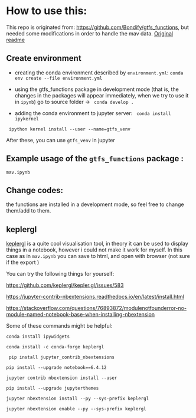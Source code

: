 
# How to use this:

This repo is originated from: https://github.com/Bondify/gtfs_functions, but needed some modifications in order to handle the mav data.
 [Original readme](README_orig.md) 
## Create environment
- creating the conda environment described by ```environment.yml```:
```conda env create --file environment.yml``` 
- using the gtfs_functions package in development mode (that is, the changes in the packages will appear immediately, when we try to use it in ```ipynb```)
go to source folder  -> ``` conda develop .``` 
 
- adding the conda environment to jupyter server:
``` conda install ipykernel```

``` ipython kernel install --user --name=gtfs_venv```

After these, you can use ```gtfs_venv``` in jupyter 

## Example usage of the ```gtfs_functions``` package :
```mav.ipynb```

## Change codes:
the functions are installed in a development mode, so feel free to change them/add to them.

## keplergl 


[keplergl](https://kepler.gl/) is a quite cool visualisation tool, in theory it can be used to display things in a notebook, however i could not make it work for myself.
In this case as in ```mav.ipynb``` you can save to html, and open with browser (not sure if the export )

You can try the following things for yourself:

https://github.com/keplergl/kepler.gl/issues/583

https://jupyter-contrib-nbextensions.readthedocs.io/en/latest/install.html

https://stackoverflow.com/questions/76893872/modulenotfounderror-no-module-named-notebook-base-when-installing-nbextension


Some of these commands might be helpful:

```conda install ipywidgets```

```conda install -c conda-forge keplergl``` 

``` pip install jupyter_contrib_nbextensions```

```pip install --upgrade notebook==6.4.12```

```jupyter contrib nbextension install --user```

```pip install --upgrade jupyterthemes```

```jupyter nbextension install --py --sys-prefix keplergl```

```jupyter nbextension enable --py --sys-prefix keplergl```

